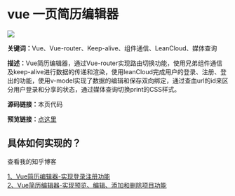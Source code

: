 <h1>vue 一页简历编辑器</h1>

<img src="https://i.loli.net/2018/06/30/5b37848d72437.png" >

<p><strong>关键词：</strong>Vue、Vue-router、Keep-alive、组件通信、LeanCloud、媒体查询</p>
<p><strong>描述：</strong>Vue简历编辑器，通过Vue-router实现路由切换功能，使用兄弟组件通信及keep-alive进行数据的传递和渲染，使用leanCloud完成用户的登录、注册、登出的功能，使用v-model实现了数据的编辑和保存双向绑定，通过查血url的id来区分用户登录和分享的状态，通过媒体查询切换print的CSS样式。</p>

<p><strong>源码链接：</strong>本页代码</p>
<p><strong>预览链接：</strong><a href="https://yuyunzhi.github.io/Vue-resume-2018-06/src/index.html">点这里</a></p>

<h2>具体如何实现的？</h2>
<p>查看我的知乎博客</p>
<a href="https://zhuanlan.zhihu.com/p/38194550">1、Vue简历编辑器-实现登录注册功能</a>
<br>
<a href="https://zhuanlan.zhihu.com/p/38302712">2、Vue简历编辑器-实现预览、编辑、添加和删除项目功能</a>
